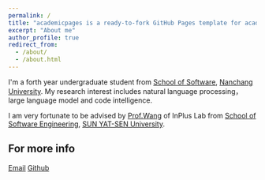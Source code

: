 ```yaml
---
permalink: /
title: "academicpages is a ready-to-fork GitHub Pages template for academic personal websites"
excerpt: "About me"
author_profile: true
redirect_from: 
  - /about/
  - /about.html
---
```


I'm a forth year undergraduate student from [School of Software](https://soft.ncu.edu.cn/), [Nanchang University](https://www.ncu.edu.cn/). My research interest includes natural language processing，large language model and code intelligence.

I am very fortunate to be advised by [Prof.Wang](https://yanlin.info/) of InPlus Lab from [School of Software Engineering](https://sse.sysu.edu.cn/), [SUN YAT-SEN University](https://www.sysu.edu.cn/). 



For more info
------
[Email](mailto:zzyao0925@163.com)
[Github](https://github.com/2164962995)
